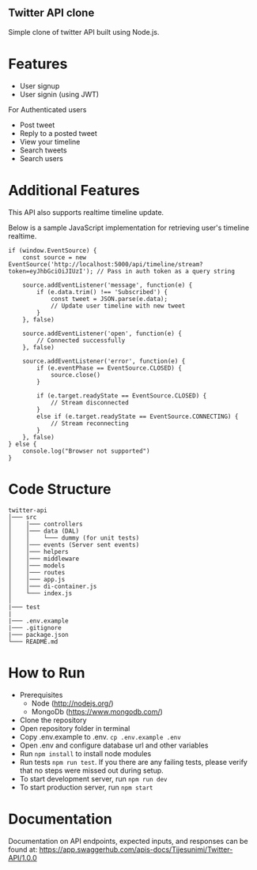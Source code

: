 ## Twitter API clone

Simple clone of twitter API built using Node.js. 

# Features

- User signup
- User signin (using JWT)

For Authenticated users

- Post tweet
- Reply to a posted tweet
- View your timeline
- Search tweets
- Search users

# Additional Features

This API also supports realtime timeline update. 

Below is a sample JavaScript implementation for retrieving user's timeline realtime.

```
if (window.EventSource) {
    const source = new EventSource('http://localhost:5000/api/timeline/stream?token=eyJhbGciOiJIUzI'); // Pass in auth token as a query string

    source.addEventListener('message', function(e) {
        if (e.data.trim() !== 'Subscribed') {
            const tweet = JSON.parse(e.data);
            // Update user timeline with new tweet
        }
    }, false)

    source.addEventListener('open', function(e) {
        // Connected successfully
    }, false)

    source.addEventListener('error', function(e) {
        if (e.eventPhase == EventSource.CLOSED) {
            source.close()
        }
    
        if (e.target.readyState == EventSource.CLOSED) {
            // Stream disconnected
        }
        else if (e.target.readyState == EventSource.CONNECTING) {
            // Stream reconnecting
        }
    }, false)
} else {
    console.log("Browser not supported")
}
```


# Code Structure

```
twitter-api
│─── src 
│    │─── controllers
│    │─── data (DAL)
│    │    └─── dummy (for unit tests)
│    │─── events (Server sent events)
│    │─── helpers
│    │─── middleware
│    │─── models
│    │─── routes
│    │─── app.js 
│    │─── di-container.js
│    └─── index.js
│
|─── test
|
|─── .env.example
|─── .gitignore
|─── package.json
└─── README.md
```

# How to Run

- Prerequisites
    - Node (http://nodejs.org/)
    - MongoDb (https://www.mongodb.com/)
- Clone the repository 
- Open repository folder in terminal
- Copy .env.example to .env. ``` cp .env.example .env ```
- Open .env and configure database url and other variables
- Run ```npm install``` to install node modules
- Run tests ```npm run test```. If you there are any failing tests, please verify that no steps were missed out during setup.
- To start development server, run ```npm run dev```
- To start production server, run ```npm start```

# Documentation

Documentation on API endpoints, expected inputs, and responses can be found at: https://app.swaggerhub.com/apis-docs/Tijesunimi/Twitter-API/1.0.0